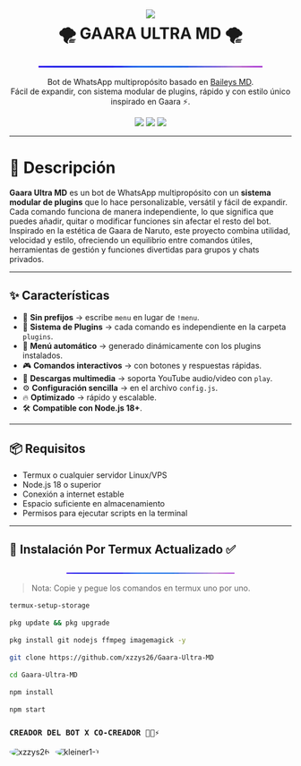 <!-- Banner -->
<h1 align="center">
  <img src="https://files.catbox.moe/2823n5.jpg" width="700"/>
  <br>
  🌪️ GAARA ULTRA MD 🌪️
</h1>

<!-- GIF Neon Principal -->
<p align="center">
  <img src="https://github.com/BrayanOFC/Lines-Neon-MB/raw/main/assets/logo-neon.gif" width="400"/>
</p>

<p align="center">
  Bot de WhatsApp multipropósito basado en <a href="https://github.com/whiskeysockets/baileys">Baileys MD</a>.<br>
  Fácil de expandir, con sistema modular de plugins, rápido y con estilo único inspirado en Gaara ⚡.
</p>

<p align="center">
  <a href="https://wa.me/15614809253"><img src="https://img.shields.io/badge/Soporte-WhatsApp-green?style=for-the-badge&logo=whatsapp"/></a>
  <a href="https://wa.me/18493907272"><img src="https://img.shields.io/badge/Creador-Contacto-blue?style=for-the-badge&logo=whatsapp"/></a>
  <a href="https://whatsapp.com/channel/0029Vb5yFNP72WU14BQqel1V"><img src="https://img.shields.io/badge/Canal-WhatsApp-purple?style=for-the-badge&logo=whatsapp"/></a>
</p>

---

# 📖 Descripción

**Gaara Ultra MD** es un bot de WhatsApp multipropósito con un **sistema modular de plugins** que lo hace personalizable, versátil y fácil de expandir. Cada comando funciona de manera independiente, lo que significa que puedes añadir, quitar o modificar funciones sin afectar el resto del bot. Inspirado en la estética de Gaara de Naruto, este proyecto combina utilidad, velocidad y estilo, ofreciendo un equilibrio entre comandos útiles, herramientas de gestión y funciones divertidas para grupos y chats privados.

---

## ✨ Características

- 🚀 **Sin prefijos** → escribe `menu` en lugar de `!menu`.
- 🧩 **Sistema de Plugins** → cada comando es independiente en la carpeta `plugins`.
- 📜 **Menú automático** → generado dinámicamente con los plugins instalados.
- 🎮 **Comandos interactivos** → con botones y respuestas rápidas.
- 🎵 **Descargas multimedia** → soporta YouTube audio/video con `play`.
- ⚙️ **Configuración sencilla** → en el archivo `config.js`.
- 🔥 **Optimizado** → rápido y escalable.
- 🛠️ **Compatible con Node.js 18+**.

---

## 📦 Requisitos

- Termux o cualquier servidor Linux/VPS
- Node.js 18 o superior
- Conexión a internet estable
- Espacio suficiente en almacenamiento
- Permisos para ejecutar scripts en la terminal

---

## 🚀 Instalación Por Termux Actualizado ✅️ 

<p align="center">
  <img src="https://github.com/BrayanOFC/Lines-Neon-MB/raw/main/assets/logo-neon.gif" width="300"/>
</p>

> Nota: Copie y pegue los comandos en termux uno por uno.

```bash
termux-setup-storage
```

```bash
pkg update && pkg upgrade
```

```bash
pkg install git nodejs ffmpeg imagemagick -y
```

```bash
git clone https://github.com/xzzys26/Gaara-Ultra-MD
```

```bash
cd Gaara-Ultra-MD
```

```bash
npm install
```

```bash
npm start
```


### **`CREADOR DEL BOT X CO-CREADOR 🥷🏼⚡️`**
<div style="display: flex; gap: 10px;">
  <a href="https://github.com/xzzys26" style="text-decoration: none;">
    <img src="https://github.com/xzzys26.png" width="130" height="130" alt="xzzys26" style="border-radius: 50%;" />
  </a>
  <a href="https://github.com/kleiner1-1" style="text-decoration: none;">
    <img src="https://github.com/kleiner1-1.png" width="130" height="130" alt="kleiner1-1" style="border-radius: 50%;" />
  </a>
</div>